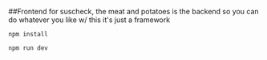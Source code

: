 ##Frontend for suscheck, the meat and potatoes is the backend so you can do whatever you like w/ this it's just a framework

```
npm install

npm run dev
```

